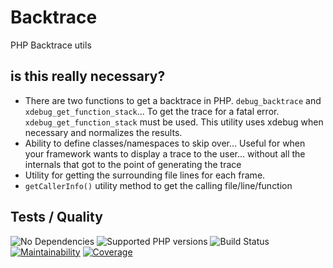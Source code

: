 # Backtrace
PHP Backtrace utils

## is this really necessary?
* There are two functions to get a backtrace in PHP.  `debug_backtrace` and `xdebug_get_function_stack`...  To get the trace for a fatal error. `xdebug_get_function_stack` must be used.
This utility uses xdebug when necessary and normalizes the results.
* Ability to define classes/namespaces to skip over...  Useful for when your framework wants to display a trace to the user... without all the internals that got to the point of generating the trace
* Utility for getting the surrounding file lines for each frame.
* `getCallerInfo()` utility method to get the calling file/line/function

## Tests / Quality

![No Dependencies](https://img.shields.io/badge/dependencies-none-333333.svg)
![Supported PHP versions](https://img.shields.io/static/v1?label=PHP&message=5.4%20-%208.3&color=blue)
![Build Status](https://img.shields.io/github/actions/workflow/status/bkdotcom/Backtrace/phpunit.yml.svg?logo=github)
[![Maintainability](https://img.shields.io/codeclimate/maintainability/bkdotcom/Backtrace.svg?logo=codeclimate)](https://codeclimate.com/github/bkdotcom/Backtrace)
[![Coverage](https://img.shields.io/codeclimate/coverage-letter/bkdotcom/Backtrace.svg?logo=codeclimate)](https://codeclimate.com/github/bkdotcom/Backtrace)

